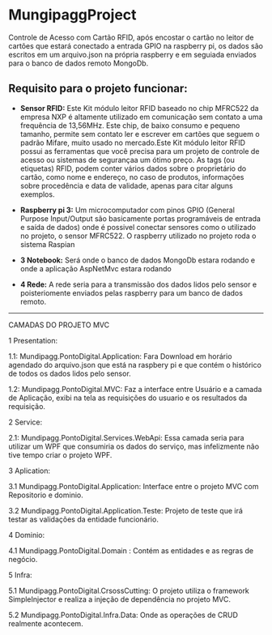 # MungipaggProject

Controle de Acesso com Cartão RFID, após encostar o cartão no leitor de cartões que estará conectado a entrada GPIO na raspberry pi,
os dados são escritos em um arquivo.json na própria raspberry e em seguiada enviados para o banco de dados remoto MongoDb.


## Requisito para o projeto funcionar:

- **Sensor RFID:**
Este Kit módulo leitor RFID baseado no chip MFRC522 da empresa NXP é altamente utilizado em comunicação sem contato a uma frequência de 
13,56MHz. Este chip, de baixo consumo e pequeno tamanho, permite sem contato ler e escrever em cartões que seguem o padrão Mifare, 
muito usado no mercado.Este Kit módulo leitor RFID possui as ferramentas que você precisa para um projeto de controle de acesso ou sistemas de segurançaa um ótimo preço. As tags (ou etiquetas) RFID, podem conter vários dados sobre o proprietário do cartão, como nome e endereço, no caso de produtos, informações sobre procedência e data de validade, apenas para citar alguns exemplos.

- **Raspberry pi 3:**
Um microcomputador com pinos  GPIO (General Purpose Input/Output são basicamente portas programáveis de entrada e saída de dados)
onde é possivel conectar sensores como o utilizado no projeto, o sensor MFRC522. O raspberry utilizado no projeto roda o sistema Raspian

- **3 Notebook:**
Será onde o banco de dados MongoDb estara rodando e onde a aplicação AspNetMvc estara rodando

- **4 Rede:**
A rede seria para a transmissão dos dados lidos pelo sensor e poisteriomente enviados pelas raspberry para um banco de dados remoto.

______________________________________________________________________________________________________________________________

CAMADAS DO PROJETO MVC

1 Presentation:

1.1: Mundipagg.PontoDigital.Application: Fara Download em horário agendado do arquivo.json que está na raspbery pi e que contém o histórico de todos os dados lidos pelo sensor.

1.2: Mundipagg.PontoDigital.MVC: Faz a interface entre Usuário e a camada de Aplicação, exibi na tela as requisições do usuario e os resultados da requisição.

2 Service:

2.1: Mundipagg.PontoDigital.Services.WebApi: Essa camada seria para utilizar um WPF que consumiria os dados do serviço, mas infelizmente não tive tempo criar o projeto WPF.

3 Aplication:

3.1 Mundipagg.PontoDigital.Application: Interface entre  o projeto MVC com Repositorio e dominio.

3.2 Mundipagg.PontoDigital.Application.Teste: Projeto de teste que irá testar as validações da entidade funcionário.

4 Dominio:

4.1 Mundipagg.PontoDigital.Domain : Contém as entidades e as regras de negócio.

5 Infra:

5.1 Mundipagg.PontoDigital.CrsossCutting: O projeto utiliza o framework SimpleInjector e realiza a injeção de dependência no projeto MVC.

5.2 Mundipagg.PontoDigital.Infra.Data: Onde as operações de CRUD realmente acontecem.



